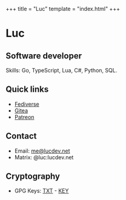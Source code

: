 +++
title = "Luc"
template = "index.html"
+++

# Luc
## Software developer

Skills: Go, TypeScript, Lua, C#, Python, SQL.


## Quick links

- [Fediverse](https://fedi.lucdev.net/luc)
- [Gitea](https://git.lucdev.net/luc)
- [Patreon](https://www.patreon.com/lucrnz)

## Contact

- Email: me@lucdev.net
- Matrix: @luc:lucdev.net

## Cryptography
- GPG Keys: [TXT](https://file.lucdev.net/luc-gpg.txt) - [KEY](https://file.lucdev.net/luc-gpg.key)

